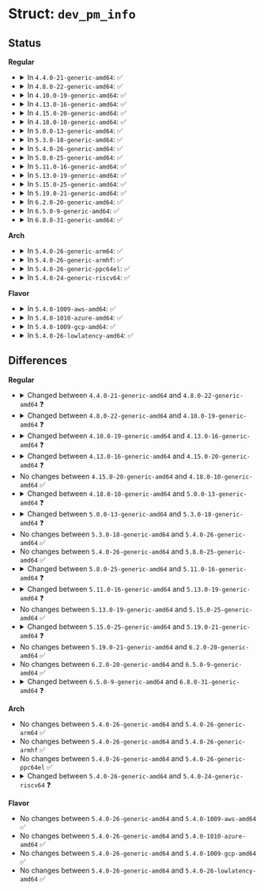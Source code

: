 # Struct: <code>dev_pm_info</code>

## Status
<b>Regular</b>
<ul>
<li>
<details>
<summary>In <code>4.4.0-21-generic-amd64</code>: ✅</summary>

```c
struct dev_pm_info {
    pm_message_t power_state;
    unsigned int can_wakeup;
    unsigned int async_suspend;
    bool is_prepared;
    bool is_suspended;
    bool is_noirq_suspended;
    bool is_late_suspended;
    bool ignore_children;
    bool early_init;
    bool direct_complete;
    spinlock_t lock;
    struct list_head entry;
    struct completion completion;
    struct wakeup_source * wakeup;
    bool wakeup_path;
    bool syscore;
    struct timer_list suspend_timer;
    long unsigned int timer_expires;
    struct work_struct work;
    wait_queue_head_t wait_queue;
    struct wake_irq * wakeirq;
    atomic_t usage_count;
    atomic_t child_count;
    unsigned int disable_depth;
    unsigned int idle_notification;
    unsigned int request_pending;
    unsigned int deferred_resume;
    unsigned int run_wake;
    unsigned int runtime_auto;
    unsigned int no_callbacks;
    unsigned int irq_safe;
    unsigned int use_autosuspend;
    unsigned int timer_autosuspends;
    unsigned int memalloc_noio;
    enum rpm_request request;
    enum rpm_status runtime_status;
    int runtime_error;
    int autosuspend_delay;
    long unsigned int last_busy;
    long unsigned int active_jiffies;
    long unsigned int suspended_jiffies;
    long unsigned int accounting_timestamp;
    struct pm_subsys_data * subsys_data;
    void (*)(struct device *, s32) set_latency_tolerance;
    struct dev_pm_qos * qos;
}
```
</details>
</li>
<li>
<details>
<summary>In <code>4.8.0-22-generic-amd64</code>: ✅</summary>

```c
struct dev_pm_info {
    pm_message_t power_state;
    unsigned int can_wakeup;
    unsigned int async_suspend;
    bool is_prepared;
    bool is_suspended;
    bool is_noirq_suspended;
    bool is_late_suspended;
    bool early_init;
    bool direct_complete;
    spinlock_t lock;
    struct list_head entry;
    struct completion completion;
    struct wakeup_source * wakeup;
    bool wakeup_path;
    bool syscore;
    bool no_pm_callbacks;
    struct timer_list suspend_timer;
    long unsigned int timer_expires;
    struct work_struct work;
    wait_queue_head_t wait_queue;
    struct wake_irq * wakeirq;
    atomic_t usage_count;
    atomic_t child_count;
    unsigned int disable_depth;
    unsigned int idle_notification;
    unsigned int request_pending;
    unsigned int deferred_resume;
    unsigned int run_wake;
    unsigned int runtime_auto;
    bool ignore_children;
    unsigned int no_callbacks;
    unsigned int irq_safe;
    unsigned int use_autosuspend;
    unsigned int timer_autosuspends;
    unsigned int memalloc_noio;
    enum rpm_request request;
    enum rpm_status runtime_status;
    int runtime_error;
    int autosuspend_delay;
    long unsigned int last_busy;
    long unsigned int active_jiffies;
    long unsigned int suspended_jiffies;
    long unsigned int accounting_timestamp;
    struct pm_subsys_data * subsys_data;
    void (*)(struct device *, s32) set_latency_tolerance;
    struct dev_pm_qos * qos;
}
```
</details>
</li>
<li>
<details>
<summary>In <code>4.10.0-19-generic-amd64</code>: ✅</summary>

```c
struct dev_pm_info {
    pm_message_t power_state;
    unsigned int can_wakeup;
    unsigned int async_suspend;
    bool in_dpm_list;
    bool is_prepared;
    bool is_suspended;
    bool is_noirq_suspended;
    bool is_late_suspended;
    bool early_init;
    bool direct_complete;
    spinlock_t lock;
    struct list_head entry;
    struct completion completion;
    struct wakeup_source * wakeup;
    bool wakeup_path;
    bool syscore;
    bool no_pm_callbacks;
    struct timer_list suspend_timer;
    long unsigned int timer_expires;
    struct work_struct work;
    wait_queue_head_t wait_queue;
    struct wake_irq * wakeirq;
    atomic_t usage_count;
    atomic_t child_count;
    unsigned int disable_depth;
    unsigned int idle_notification;
    unsigned int request_pending;
    unsigned int deferred_resume;
    unsigned int run_wake;
    unsigned int runtime_auto;
    bool ignore_children;
    unsigned int no_callbacks;
    unsigned int irq_safe;
    unsigned int use_autosuspend;
    unsigned int timer_autosuspends;
    unsigned int memalloc_noio;
    unsigned int links_count;
    enum rpm_request request;
    enum rpm_status runtime_status;
    int runtime_error;
    int autosuspend_delay;
    long unsigned int last_busy;
    long unsigned int active_jiffies;
    long unsigned int suspended_jiffies;
    long unsigned int accounting_timestamp;
    struct pm_subsys_data * subsys_data;
    void (*)(struct device *, s32) set_latency_tolerance;
    struct dev_pm_qos * qos;
}
```
</details>
</li>
<li>
<details>
<summary>In <code>4.13.0-16-generic-amd64</code>: ✅</summary>

```c
struct dev_pm_info {
    pm_message_t power_state;
    unsigned int can_wakeup;
    unsigned int async_suspend;
    bool in_dpm_list;
    bool is_prepared;
    bool is_suspended;
    bool is_noirq_suspended;
    bool is_late_suspended;
    bool early_init;
    bool direct_complete;
    spinlock_t lock;
    struct list_head entry;
    struct completion completion;
    struct wakeup_source * wakeup;
    bool wakeup_path;
    bool syscore;
    bool no_pm_callbacks;
    struct timer_list suspend_timer;
    long unsigned int timer_expires;
    struct work_struct work;
    wait_queue_head_t wait_queue;
    struct wake_irq * wakeirq;
    atomic_t usage_count;
    atomic_t child_count;
    unsigned int disable_depth;
    unsigned int idle_notification;
    unsigned int request_pending;
    unsigned int deferred_resume;
    unsigned int runtime_auto;
    bool ignore_children;
    unsigned int no_callbacks;
    unsigned int irq_safe;
    unsigned int use_autosuspend;
    unsigned int timer_autosuspends;
    unsigned int memalloc_noio;
    unsigned int links_count;
    enum rpm_request request;
    enum rpm_status runtime_status;
    int runtime_error;
    int autosuspend_delay;
    long unsigned int last_busy;
    long unsigned int active_jiffies;
    long unsigned int suspended_jiffies;
    long unsigned int accounting_timestamp;
    struct pm_subsys_data * subsys_data;
    void (*)(struct device *, s32) set_latency_tolerance;
    struct dev_pm_qos * qos;
}
```
</details>
</li>
<li>
<details>
<summary>In <code>4.15.0-20-generic-amd64</code>: ✅</summary>

```c
struct dev_pm_info {
    pm_message_t power_state;
    unsigned int can_wakeup;
    unsigned int async_suspend;
    bool in_dpm_list;
    bool is_prepared;
    bool is_suspended;
    bool is_noirq_suspended;
    bool is_late_suspended;
    bool early_init;
    bool direct_complete;
    u32 driver_flags;
    spinlock_t lock;
    struct list_head entry;
    struct completion completion;
    struct wakeup_source * wakeup;
    bool wakeup_path;
    bool syscore;
    bool no_pm_callbacks;
    unsigned int must_resume;
    unsigned int may_skip_resume;
    struct timer_list suspend_timer;
    long unsigned int timer_expires;
    struct work_struct work;
    wait_queue_head_t wait_queue;
    struct wake_irq * wakeirq;
    atomic_t usage_count;
    atomic_t child_count;
    unsigned int disable_depth;
    unsigned int idle_notification;
    unsigned int request_pending;
    unsigned int deferred_resume;
    unsigned int runtime_auto;
    bool ignore_children;
    unsigned int no_callbacks;
    unsigned int irq_safe;
    unsigned int use_autosuspend;
    unsigned int timer_autosuspends;
    unsigned int memalloc_noio;
    unsigned int links_count;
    enum rpm_request request;
    enum rpm_status runtime_status;
    int runtime_error;
    int autosuspend_delay;
    long unsigned int last_busy;
    long unsigned int active_jiffies;
    long unsigned int suspended_jiffies;
    long unsigned int accounting_timestamp;
    struct pm_subsys_data * subsys_data;
    void (*)(struct device *, s32) set_latency_tolerance;
    struct dev_pm_qos * qos;
}
```
</details>
</li>
<li>
<details>
<summary>In <code>4.18.0-10-generic-amd64</code>: ✅</summary>

```c
struct dev_pm_info {
    pm_message_t power_state;
    unsigned int can_wakeup;
    unsigned int async_suspend;
    bool in_dpm_list;
    bool is_prepared;
    bool is_suspended;
    bool is_noirq_suspended;
    bool is_late_suspended;
    bool early_init;
    bool direct_complete;
    u32 driver_flags;
    spinlock_t lock;
    struct list_head entry;
    struct completion completion;
    struct wakeup_source * wakeup;
    bool wakeup_path;
    bool syscore;
    bool no_pm_callbacks;
    unsigned int must_resume;
    unsigned int may_skip_resume;
    struct timer_list suspend_timer;
    long unsigned int timer_expires;
    struct work_struct work;
    wait_queue_head_t wait_queue;
    struct wake_irq * wakeirq;
    atomic_t usage_count;
    atomic_t child_count;
    unsigned int disable_depth;
    unsigned int idle_notification;
    unsigned int request_pending;
    unsigned int deferred_resume;
    unsigned int runtime_auto;
    bool ignore_children;
    unsigned int no_callbacks;
    unsigned int irq_safe;
    unsigned int use_autosuspend;
    unsigned int timer_autosuspends;
    unsigned int memalloc_noio;
    unsigned int links_count;
    enum rpm_request request;
    enum rpm_status runtime_status;
    int runtime_error;
    int autosuspend_delay;
    long unsigned int last_busy;
    long unsigned int active_jiffies;
    long unsigned int suspended_jiffies;
    long unsigned int accounting_timestamp;
    struct pm_subsys_data * subsys_data;
    void (*)(struct device *, s32) set_latency_tolerance;
    struct dev_pm_qos * qos;
}
```
</details>
</li>
<li>
<details>
<summary>In <code>5.0.0-13-generic-amd64</code>: ✅</summary>

```c
struct dev_pm_info {
    pm_message_t power_state;
    unsigned int can_wakeup;
    unsigned int async_suspend;
    bool in_dpm_list;
    bool is_prepared;
    bool is_suspended;
    bool is_noirq_suspended;
    bool is_late_suspended;
    bool early_init;
    bool direct_complete;
    u32 driver_flags;
    spinlock_t lock;
    struct list_head entry;
    struct completion completion;
    struct wakeup_source * wakeup;
    bool wakeup_path;
    bool syscore;
    bool no_pm_callbacks;
    unsigned int must_resume;
    unsigned int may_skip_resume;
    struct hrtimer suspend_timer;
    long unsigned int timer_expires;
    struct work_struct work;
    wait_queue_head_t wait_queue;
    struct wake_irq * wakeirq;
    atomic_t usage_count;
    atomic_t child_count;
    unsigned int disable_depth;
    unsigned int idle_notification;
    unsigned int request_pending;
    unsigned int deferred_resume;
    unsigned int runtime_auto;
    bool ignore_children;
    unsigned int no_callbacks;
    unsigned int irq_safe;
    unsigned int use_autosuspend;
    unsigned int timer_autosuspends;
    unsigned int memalloc_noio;
    unsigned int links_count;
    enum rpm_request request;
    enum rpm_status runtime_status;
    int runtime_error;
    int autosuspend_delay;
    u64 last_busy;
    long unsigned int active_jiffies;
    long unsigned int suspended_jiffies;
    long unsigned int accounting_timestamp;
    struct pm_subsys_data * subsys_data;
    void (*)(struct device *, s32) set_latency_tolerance;
    struct dev_pm_qos * qos;
}
```
</details>
</li>
<li>
<details>
<summary>In <code>5.3.0-18-generic-amd64</code>: ✅</summary>

```c
struct dev_pm_info {
    pm_message_t power_state;
    unsigned int can_wakeup;
    unsigned int async_suspend;
    bool in_dpm_list;
    bool is_prepared;
    bool is_suspended;
    bool is_noirq_suspended;
    bool is_late_suspended;
    bool no_pm;
    bool early_init;
    bool direct_complete;
    u32 driver_flags;
    spinlock_t lock;
    struct list_head entry;
    struct completion completion;
    struct wakeup_source * wakeup;
    bool wakeup_path;
    bool syscore;
    bool no_pm_callbacks;
    unsigned int must_resume;
    unsigned int may_skip_resume;
    struct hrtimer suspend_timer;
    long unsigned int timer_expires;
    struct work_struct work;
    wait_queue_head_t wait_queue;
    struct wake_irq * wakeirq;
    atomic_t usage_count;
    atomic_t child_count;
    unsigned int disable_depth;
    unsigned int idle_notification;
    unsigned int request_pending;
    unsigned int deferred_resume;
    unsigned int runtime_auto;
    bool ignore_children;
    unsigned int no_callbacks;
    unsigned int irq_safe;
    unsigned int use_autosuspend;
    unsigned int timer_autosuspends;
    unsigned int memalloc_noio;
    unsigned int links_count;
    enum rpm_request request;
    enum rpm_status runtime_status;
    int runtime_error;
    int autosuspend_delay;
    u64 last_busy;
    u64 active_time;
    u64 suspended_time;
    u64 accounting_timestamp;
    struct pm_subsys_data * subsys_data;
    void (*)(struct device *, s32) set_latency_tolerance;
    struct dev_pm_qos * qos;
}
```
</details>
</li>
<li>
<details>
<summary>In <code>5.4.0-26-generic-amd64</code>: ✅</summary>

```c
struct dev_pm_info {
    pm_message_t power_state;
    unsigned int can_wakeup;
    unsigned int async_suspend;
    bool in_dpm_list;
    bool is_prepared;
    bool is_suspended;
    bool is_noirq_suspended;
    bool is_late_suspended;
    bool no_pm;
    bool early_init;
    bool direct_complete;
    u32 driver_flags;
    spinlock_t lock;
    struct list_head entry;
    struct completion completion;
    struct wakeup_source * wakeup;
    bool wakeup_path;
    bool syscore;
    bool no_pm_callbacks;
    unsigned int must_resume;
    unsigned int may_skip_resume;
    struct hrtimer suspend_timer;
    long unsigned int timer_expires;
    struct work_struct work;
    wait_queue_head_t wait_queue;
    struct wake_irq * wakeirq;
    atomic_t usage_count;
    atomic_t child_count;
    unsigned int disable_depth;
    unsigned int idle_notification;
    unsigned int request_pending;
    unsigned int deferred_resume;
    unsigned int runtime_auto;
    bool ignore_children;
    unsigned int no_callbacks;
    unsigned int irq_safe;
    unsigned int use_autosuspend;
    unsigned int timer_autosuspends;
    unsigned int memalloc_noio;
    unsigned int links_count;
    enum rpm_request request;
    enum rpm_status runtime_status;
    int runtime_error;
    int autosuspend_delay;
    u64 last_busy;
    u64 active_time;
    u64 suspended_time;
    u64 accounting_timestamp;
    struct pm_subsys_data * subsys_data;
    void (*)(struct device *, s32) set_latency_tolerance;
    struct dev_pm_qos * qos;
}
```
</details>
</li>
<li>
<details>
<summary>In <code>5.8.0-25-generic-amd64</code>: ✅</summary>

```c
struct dev_pm_info {
    pm_message_t power_state;
    unsigned int can_wakeup;
    unsigned int async_suspend;
    bool in_dpm_list;
    bool is_prepared;
    bool is_suspended;
    bool is_noirq_suspended;
    bool is_late_suspended;
    bool no_pm;
    bool early_init;
    bool direct_complete;
    u32 driver_flags;
    spinlock_t lock;
    struct list_head entry;
    struct completion completion;
    struct wakeup_source * wakeup;
    bool wakeup_path;
    bool syscore;
    bool no_pm_callbacks;
    unsigned int must_resume;
    unsigned int may_skip_resume;
    struct hrtimer suspend_timer;
    long unsigned int timer_expires;
    struct work_struct work;
    wait_queue_head_t wait_queue;
    struct wake_irq * wakeirq;
    atomic_t usage_count;
    atomic_t child_count;
    unsigned int disable_depth;
    unsigned int idle_notification;
    unsigned int request_pending;
    unsigned int deferred_resume;
    unsigned int runtime_auto;
    bool ignore_children;
    unsigned int no_callbacks;
    unsigned int irq_safe;
    unsigned int use_autosuspend;
    unsigned int timer_autosuspends;
    unsigned int memalloc_noio;
    unsigned int links_count;
    enum rpm_request request;
    enum rpm_status runtime_status;
    int runtime_error;
    int autosuspend_delay;
    u64 last_busy;
    u64 active_time;
    u64 suspended_time;
    u64 accounting_timestamp;
    struct pm_subsys_data * subsys_data;
    void (*)(struct device *, s32) set_latency_tolerance;
    struct dev_pm_qos * qos;
}
```
</details>
</li>
<li>
<details>
<summary>In <code>5.11.0-16-generic-amd64</code>: ✅</summary>

```c
struct dev_pm_info {
    pm_message_t power_state;
    unsigned int can_wakeup;
    unsigned int async_suspend;
    bool in_dpm_list;
    bool is_prepared;
    bool is_suspended;
    bool is_noirq_suspended;
    bool is_late_suspended;
    bool no_pm;
    bool early_init;
    bool direct_complete;
    u32 driver_flags;
    spinlock_t lock;
    struct list_head entry;
    struct completion completion;
    struct wakeup_source * wakeup;
    bool wakeup_path;
    bool syscore;
    bool no_pm_callbacks;
    unsigned int must_resume;
    unsigned int may_skip_resume;
    struct hrtimer suspend_timer;
    u64 timer_expires;
    struct work_struct work;
    wait_queue_head_t wait_queue;
    struct wake_irq * wakeirq;
    atomic_t usage_count;
    atomic_t child_count;
    unsigned int disable_depth;
    unsigned int idle_notification;
    unsigned int request_pending;
    unsigned int deferred_resume;
    unsigned int runtime_auto;
    bool ignore_children;
    unsigned int no_callbacks;
    unsigned int irq_safe;
    unsigned int use_autosuspend;
    unsigned int timer_autosuspends;
    unsigned int memalloc_noio;
    unsigned int links_count;
    enum rpm_request request;
    enum rpm_status runtime_status;
    int runtime_error;
    int autosuspend_delay;
    u64 last_busy;
    u64 active_time;
    u64 suspended_time;
    u64 accounting_timestamp;
    struct pm_subsys_data * subsys_data;
    void (*)(struct device *, s32) set_latency_tolerance;
    struct dev_pm_qos * qos;
}
```
</details>
</li>
<li>
<details>
<summary>In <code>5.13.0-19-generic-amd64</code>: ✅</summary>

```c
struct dev_pm_info {
    pm_message_t power_state;
    unsigned int can_wakeup;
    unsigned int async_suspend;
    bool in_dpm_list;
    bool is_prepared;
    bool is_suspended;
    bool is_noirq_suspended;
    bool is_late_suspended;
    bool no_pm;
    bool early_init;
    bool direct_complete;
    u32 driver_flags;
    spinlock_t lock;
    struct list_head entry;
    struct completion completion;
    struct wakeup_source * wakeup;
    bool wakeup_path;
    bool syscore;
    bool no_pm_callbacks;
    unsigned int must_resume;
    unsigned int may_skip_resume;
    struct hrtimer suspend_timer;
    u64 timer_expires;
    struct work_struct work;
    wait_queue_head_t wait_queue;
    struct wake_irq * wakeirq;
    atomic_t usage_count;
    atomic_t child_count;
    unsigned int disable_depth;
    unsigned int idle_notification;
    unsigned int request_pending;
    unsigned int deferred_resume;
    unsigned int needs_force_resume;
    unsigned int runtime_auto;
    bool ignore_children;
    unsigned int no_callbacks;
    unsigned int irq_safe;
    unsigned int use_autosuspend;
    unsigned int timer_autosuspends;
    unsigned int memalloc_noio;
    unsigned int links_count;
    enum rpm_request request;
    enum rpm_status runtime_status;
    int runtime_error;
    int autosuspend_delay;
    u64 last_busy;
    u64 active_time;
    u64 suspended_time;
    u64 accounting_timestamp;
    struct pm_subsys_data * subsys_data;
    void (*)(struct device *, s32) set_latency_tolerance;
    struct dev_pm_qos * qos;
}
```
</details>
</li>
<li>
<details>
<summary>In <code>5.15.0-25-generic-amd64</code>: ✅</summary>

```c
struct dev_pm_info {
    pm_message_t power_state;
    unsigned int can_wakeup;
    unsigned int async_suspend;
    bool in_dpm_list;
    bool is_prepared;
    bool is_suspended;
    bool is_noirq_suspended;
    bool is_late_suspended;
    bool no_pm;
    bool early_init;
    bool direct_complete;
    u32 driver_flags;
    spinlock_t lock;
    struct list_head entry;
    struct completion completion;
    struct wakeup_source * wakeup;
    bool wakeup_path;
    bool syscore;
    bool no_pm_callbacks;
    unsigned int must_resume;
    unsigned int may_skip_resume;
    struct hrtimer suspend_timer;
    u64 timer_expires;
    struct work_struct work;
    wait_queue_head_t wait_queue;
    struct wake_irq * wakeirq;
    atomic_t usage_count;
    atomic_t child_count;
    unsigned int disable_depth;
    unsigned int idle_notification;
    unsigned int request_pending;
    unsigned int deferred_resume;
    unsigned int needs_force_resume;
    unsigned int runtime_auto;
    bool ignore_children;
    unsigned int no_callbacks;
    unsigned int irq_safe;
    unsigned int use_autosuspend;
    unsigned int timer_autosuspends;
    unsigned int memalloc_noio;
    unsigned int links_count;
    enum rpm_request request;
    enum rpm_status runtime_status;
    int runtime_error;
    int autosuspend_delay;
    u64 last_busy;
    u64 active_time;
    u64 suspended_time;
    u64 accounting_timestamp;
    struct pm_subsys_data * subsys_data;
    void (*)(struct device *, s32) set_latency_tolerance;
    struct dev_pm_qos * qos;
}
```
</details>
</li>
<li>
<details>
<summary>In <code>5.19.0-21-generic-amd64</code>: ✅</summary>

```c
struct dev_pm_info {
    pm_message_t power_state;
    unsigned int can_wakeup;
    unsigned int async_suspend;
    bool in_dpm_list;
    bool is_prepared;
    bool is_suspended;
    bool is_noirq_suspended;
    bool is_late_suspended;
    bool no_pm;
    bool early_init;
    bool direct_complete;
    u32 driver_flags;
    spinlock_t lock;
    struct list_head entry;
    struct completion completion;
    struct wakeup_source * wakeup;
    bool wakeup_path;
    bool syscore;
    bool no_pm_callbacks;
    unsigned int must_resume;
    unsigned int may_skip_resume;
    struct hrtimer suspend_timer;
    u64 timer_expires;
    struct work_struct work;
    wait_queue_head_t wait_queue;
    struct wake_irq * wakeirq;
    atomic_t usage_count;
    atomic_t child_count;
    unsigned int disable_depth;
    unsigned int idle_notification;
    unsigned int request_pending;
    unsigned int deferred_resume;
    unsigned int needs_force_resume;
    unsigned int runtime_auto;
    bool ignore_children;
    unsigned int no_callbacks;
    unsigned int irq_safe;
    unsigned int use_autosuspend;
    unsigned int timer_autosuspends;
    unsigned int memalloc_noio;
    unsigned int links_count;
    enum rpm_request request;
    enum rpm_status runtime_status;
    enum rpm_status last_status;
    int runtime_error;
    int autosuspend_delay;
    u64 last_busy;
    u64 active_time;
    u64 suspended_time;
    u64 accounting_timestamp;
    struct pm_subsys_data * subsys_data;
    void (*)(struct device *, s32) set_latency_tolerance;
    struct dev_pm_qos * qos;
}
```
</details>
</li>
<li>
<details>
<summary>In <code>6.2.0-20-generic-amd64</code>: ✅</summary>

```c
struct dev_pm_info {
    pm_message_t power_state;
    unsigned int can_wakeup;
    unsigned int async_suspend;
    bool in_dpm_list;
    bool is_prepared;
    bool is_suspended;
    bool is_noirq_suspended;
    bool is_late_suspended;
    bool no_pm;
    bool early_init;
    bool direct_complete;
    u32 driver_flags;
    spinlock_t lock;
    struct list_head entry;
    struct completion completion;
    struct wakeup_source * wakeup;
    bool wakeup_path;
    bool syscore;
    bool no_pm_callbacks;
    unsigned int must_resume;
    unsigned int may_skip_resume;
    struct hrtimer suspend_timer;
    u64 timer_expires;
    struct work_struct work;
    wait_queue_head_t wait_queue;
    struct wake_irq * wakeirq;
    atomic_t usage_count;
    atomic_t child_count;
    unsigned int disable_depth;
    unsigned int idle_notification;
    unsigned int request_pending;
    unsigned int deferred_resume;
    unsigned int needs_force_resume;
    unsigned int runtime_auto;
    bool ignore_children;
    unsigned int no_callbacks;
    unsigned int irq_safe;
    unsigned int use_autosuspend;
    unsigned int timer_autosuspends;
    unsigned int memalloc_noio;
    unsigned int links_count;
    enum rpm_request request;
    enum rpm_status runtime_status;
    enum rpm_status last_status;
    int runtime_error;
    int autosuspend_delay;
    u64 last_busy;
    u64 active_time;
    u64 suspended_time;
    u64 accounting_timestamp;
    struct pm_subsys_data * subsys_data;
    void (*)(struct device *, s32) set_latency_tolerance;
    struct dev_pm_qos * qos;
}
```
</details>
</li>
<li>
<details>
<summary>In <code>6.5.0-9-generic-amd64</code>: ✅</summary>

```c
struct dev_pm_info {
    pm_message_t power_state;
    unsigned int can_wakeup;
    unsigned int async_suspend;
    bool in_dpm_list;
    bool is_prepared;
    bool is_suspended;
    bool is_noirq_suspended;
    bool is_late_suspended;
    bool no_pm;
    bool early_init;
    bool direct_complete;
    u32 driver_flags;
    spinlock_t lock;
    struct list_head entry;
    struct completion completion;
    struct wakeup_source * wakeup;
    bool wakeup_path;
    bool syscore;
    bool no_pm_callbacks;
    unsigned int must_resume;
    unsigned int may_skip_resume;
    struct hrtimer suspend_timer;
    u64 timer_expires;
    struct work_struct work;
    wait_queue_head_t wait_queue;
    struct wake_irq * wakeirq;
    atomic_t usage_count;
    atomic_t child_count;
    unsigned int disable_depth;
    unsigned int idle_notification;
    unsigned int request_pending;
    unsigned int deferred_resume;
    unsigned int needs_force_resume;
    unsigned int runtime_auto;
    bool ignore_children;
    unsigned int no_callbacks;
    unsigned int irq_safe;
    unsigned int use_autosuspend;
    unsigned int timer_autosuspends;
    unsigned int memalloc_noio;
    unsigned int links_count;
    enum rpm_request request;
    enum rpm_status runtime_status;
    enum rpm_status last_status;
    int runtime_error;
    int autosuspend_delay;
    u64 last_busy;
    u64 active_time;
    u64 suspended_time;
    u64 accounting_timestamp;
    struct pm_subsys_data * subsys_data;
    void (*)(struct device *, s32) set_latency_tolerance;
    struct dev_pm_qos * qos;
}
```
</details>
</li>
<li>
<details>
<summary>In <code>6.8.0-31-generic-amd64</code>: ✅</summary>

```c
struct dev_pm_info {
    pm_message_t power_state;
    unsigned int can_wakeup;
    unsigned int async_suspend;
    bool in_dpm_list;
    bool is_prepared;
    bool is_suspended;
    bool is_noirq_suspended;
    bool is_late_suspended;
    bool no_pm;
    bool early_init;
    bool direct_complete;
    u32 driver_flags;
    spinlock_t lock;
    struct list_head entry;
    struct completion completion;
    struct wakeup_source * wakeup;
    bool wakeup_path;
    bool syscore;
    bool no_pm_callbacks;
    bool async_in_progress;
    unsigned int must_resume;
    unsigned int may_skip_resume;
    struct hrtimer suspend_timer;
    u64 timer_expires;
    struct work_struct work;
    wait_queue_head_t wait_queue;
    struct wake_irq * wakeirq;
    atomic_t usage_count;
    atomic_t child_count;
    unsigned int disable_depth;
    unsigned int idle_notification;
    unsigned int request_pending;
    unsigned int deferred_resume;
    unsigned int needs_force_resume;
    unsigned int runtime_auto;
    bool ignore_children;
    unsigned int no_callbacks;
    unsigned int irq_safe;
    unsigned int use_autosuspend;
    unsigned int timer_autosuspends;
    unsigned int memalloc_noio;
    unsigned int links_count;
    enum rpm_request request;
    enum rpm_status runtime_status;
    enum rpm_status last_status;
    int runtime_error;
    int autosuspend_delay;
    u64 last_busy;
    u64 active_time;
    u64 suspended_time;
    u64 accounting_timestamp;
    struct pm_subsys_data * subsys_data;
    void (*)(struct device *, s32) set_latency_tolerance;
    struct dev_pm_qos * qos;
}
```
</details>
</li>
</ul>
<b>Arch</b>
<ul>
<li>
<details>
<summary>In <code>5.4.0-26-generic-arm64</code>: ✅</summary>

```c
struct dev_pm_info {
    pm_message_t power_state;
    unsigned int can_wakeup;
    unsigned int async_suspend;
    bool in_dpm_list;
    bool is_prepared;
    bool is_suspended;
    bool is_noirq_suspended;
    bool is_late_suspended;
    bool no_pm;
    bool early_init;
    bool direct_complete;
    u32 driver_flags;
    spinlock_t lock;
    struct list_head entry;
    struct completion completion;
    struct wakeup_source * wakeup;
    bool wakeup_path;
    bool syscore;
    bool no_pm_callbacks;
    unsigned int must_resume;
    unsigned int may_skip_resume;
    struct hrtimer suspend_timer;
    long unsigned int timer_expires;
    struct work_struct work;
    wait_queue_head_t wait_queue;
    struct wake_irq * wakeirq;
    atomic_t usage_count;
    atomic_t child_count;
    unsigned int disable_depth;
    unsigned int idle_notification;
    unsigned int request_pending;
    unsigned int deferred_resume;
    unsigned int runtime_auto;
    bool ignore_children;
    unsigned int no_callbacks;
    unsigned int irq_safe;
    unsigned int use_autosuspend;
    unsigned int timer_autosuspends;
    unsigned int memalloc_noio;
    unsigned int links_count;
    enum rpm_request request;
    enum rpm_status runtime_status;
    int runtime_error;
    int autosuspend_delay;
    u64 last_busy;
    u64 active_time;
    u64 suspended_time;
    u64 accounting_timestamp;
    struct pm_subsys_data * subsys_data;
    void (*)(struct device *, s32) set_latency_tolerance;
    struct dev_pm_qos * qos;
}
```
</details>
</li>
<li>
<details>
<summary>In <code>5.4.0-26-generic-armhf</code>: ✅</summary>

```c
struct dev_pm_info {
    pm_message_t power_state;
    unsigned int can_wakeup;
    unsigned int async_suspend;
    bool in_dpm_list;
    bool is_prepared;
    bool is_suspended;
    bool is_noirq_suspended;
    bool is_late_suspended;
    bool no_pm;
    bool early_init;
    bool direct_complete;
    u32 driver_flags;
    spinlock_t lock;
    struct list_head entry;
    struct completion completion;
    struct wakeup_source * wakeup;
    bool wakeup_path;
    bool syscore;
    bool no_pm_callbacks;
    unsigned int must_resume;
    unsigned int may_skip_resume;
    struct hrtimer suspend_timer;
    long unsigned int timer_expires;
    struct work_struct work;
    wait_queue_head_t wait_queue;
    struct wake_irq * wakeirq;
    atomic_t usage_count;
    atomic_t child_count;
    unsigned int disable_depth;
    unsigned int idle_notification;
    unsigned int request_pending;
    unsigned int deferred_resume;
    unsigned int runtime_auto;
    bool ignore_children;
    unsigned int no_callbacks;
    unsigned int irq_safe;
    unsigned int use_autosuspend;
    unsigned int timer_autosuspends;
    unsigned int memalloc_noio;
    unsigned int links_count;
    enum rpm_request request;
    enum rpm_status runtime_status;
    int runtime_error;
    int autosuspend_delay;
    u64 last_busy;
    u64 active_time;
    u64 suspended_time;
    u64 accounting_timestamp;
    struct pm_subsys_data * subsys_data;
    void (*)(struct device *, s32) set_latency_tolerance;
    struct dev_pm_qos * qos;
}
```
</details>
</li>
<li>
<details>
<summary>In <code>5.4.0-26-generic-ppc64el</code>: ✅</summary>

```c
struct dev_pm_info {
    pm_message_t power_state;
    unsigned int can_wakeup;
    unsigned int async_suspend;
    bool in_dpm_list;
    bool is_prepared;
    bool is_suspended;
    bool is_noirq_suspended;
    bool is_late_suspended;
    bool no_pm;
    bool early_init;
    bool direct_complete;
    u32 driver_flags;
    spinlock_t lock;
    struct list_head entry;
    struct completion completion;
    struct wakeup_source * wakeup;
    bool wakeup_path;
    bool syscore;
    bool no_pm_callbacks;
    unsigned int must_resume;
    unsigned int may_skip_resume;
    struct hrtimer suspend_timer;
    long unsigned int timer_expires;
    struct work_struct work;
    wait_queue_head_t wait_queue;
    struct wake_irq * wakeirq;
    atomic_t usage_count;
    atomic_t child_count;
    unsigned int disable_depth;
    unsigned int idle_notification;
    unsigned int request_pending;
    unsigned int deferred_resume;
    unsigned int runtime_auto;
    bool ignore_children;
    unsigned int no_callbacks;
    unsigned int irq_safe;
    unsigned int use_autosuspend;
    unsigned int timer_autosuspends;
    unsigned int memalloc_noio;
    unsigned int links_count;
    enum rpm_request request;
    enum rpm_status runtime_status;
    int runtime_error;
    int autosuspend_delay;
    u64 last_busy;
    u64 active_time;
    u64 suspended_time;
    u64 accounting_timestamp;
    struct pm_subsys_data * subsys_data;
    void (*)(struct device *, s32) set_latency_tolerance;
    struct dev_pm_qos * qos;
}
```
</details>
</li>
<li>
<details>
<summary>In <code>5.4.0-24-generic-riscv64</code>: ✅</summary>

```c
struct dev_pm_info {
    pm_message_t power_state;
    unsigned int can_wakeup;
    unsigned int async_suspend;
    bool in_dpm_list;
    bool is_prepared;
    bool is_suspended;
    bool is_noirq_suspended;
    bool is_late_suspended;
    bool no_pm;
    bool early_init;
    bool direct_complete;
    u32 driver_flags;
    spinlock_t lock;
    unsigned int should_wakeup;
    struct hrtimer suspend_timer;
    long unsigned int timer_expires;
    struct work_struct work;
    wait_queue_head_t wait_queue;
    struct wake_irq * wakeirq;
    atomic_t usage_count;
    atomic_t child_count;
    unsigned int disable_depth;
    unsigned int idle_notification;
    unsigned int request_pending;
    unsigned int deferred_resume;
    unsigned int runtime_auto;
    bool ignore_children;
    unsigned int no_callbacks;
    unsigned int irq_safe;
    unsigned int use_autosuspend;
    unsigned int timer_autosuspends;
    unsigned int memalloc_noio;
    unsigned int links_count;
    enum rpm_request request;
    enum rpm_status runtime_status;
    int runtime_error;
    int autosuspend_delay;
    u64 last_busy;
    u64 active_time;
    u64 suspended_time;
    u64 accounting_timestamp;
    struct pm_subsys_data * subsys_data;
    void (*)(struct device *, s32) set_latency_tolerance;
    struct dev_pm_qos * qos;
}
```
</details>
</li>
</ul>
<b>Flavor</b>
<ul>
<li>
<details>
<summary>In <code>5.4.0-1009-aws-amd64</code>: ✅</summary>

```c
struct dev_pm_info {
    pm_message_t power_state;
    unsigned int can_wakeup;
    unsigned int async_suspend;
    bool in_dpm_list;
    bool is_prepared;
    bool is_suspended;
    bool is_noirq_suspended;
    bool is_late_suspended;
    bool no_pm;
    bool early_init;
    bool direct_complete;
    u32 driver_flags;
    spinlock_t lock;
    struct list_head entry;
    struct completion completion;
    struct wakeup_source * wakeup;
    bool wakeup_path;
    bool syscore;
    bool no_pm_callbacks;
    unsigned int must_resume;
    unsigned int may_skip_resume;
    struct hrtimer suspend_timer;
    long unsigned int timer_expires;
    struct work_struct work;
    wait_queue_head_t wait_queue;
    struct wake_irq * wakeirq;
    atomic_t usage_count;
    atomic_t child_count;
    unsigned int disable_depth;
    unsigned int idle_notification;
    unsigned int request_pending;
    unsigned int deferred_resume;
    unsigned int runtime_auto;
    bool ignore_children;
    unsigned int no_callbacks;
    unsigned int irq_safe;
    unsigned int use_autosuspend;
    unsigned int timer_autosuspends;
    unsigned int memalloc_noio;
    unsigned int links_count;
    enum rpm_request request;
    enum rpm_status runtime_status;
    int runtime_error;
    int autosuspend_delay;
    u64 last_busy;
    u64 active_time;
    u64 suspended_time;
    u64 accounting_timestamp;
    struct pm_subsys_data * subsys_data;
    void (*)(struct device *, s32) set_latency_tolerance;
    struct dev_pm_qos * qos;
}
```
</details>
</li>
<li>
<details>
<summary>In <code>5.4.0-1010-azure-amd64</code>: ✅</summary>

```c
struct dev_pm_info {
    pm_message_t power_state;
    unsigned int can_wakeup;
    unsigned int async_suspend;
    bool in_dpm_list;
    bool is_prepared;
    bool is_suspended;
    bool is_noirq_suspended;
    bool is_late_suspended;
    bool no_pm;
    bool early_init;
    bool direct_complete;
    u32 driver_flags;
    spinlock_t lock;
    struct list_head entry;
    struct completion completion;
    struct wakeup_source * wakeup;
    bool wakeup_path;
    bool syscore;
    bool no_pm_callbacks;
    unsigned int must_resume;
    unsigned int may_skip_resume;
    struct hrtimer suspend_timer;
    long unsigned int timer_expires;
    struct work_struct work;
    wait_queue_head_t wait_queue;
    struct wake_irq * wakeirq;
    atomic_t usage_count;
    atomic_t child_count;
    unsigned int disable_depth;
    unsigned int idle_notification;
    unsigned int request_pending;
    unsigned int deferred_resume;
    unsigned int runtime_auto;
    bool ignore_children;
    unsigned int no_callbacks;
    unsigned int irq_safe;
    unsigned int use_autosuspend;
    unsigned int timer_autosuspends;
    unsigned int memalloc_noio;
    unsigned int links_count;
    enum rpm_request request;
    enum rpm_status runtime_status;
    int runtime_error;
    int autosuspend_delay;
    u64 last_busy;
    u64 active_time;
    u64 suspended_time;
    u64 accounting_timestamp;
    struct pm_subsys_data * subsys_data;
    void (*)(struct device *, s32) set_latency_tolerance;
    struct dev_pm_qos * qos;
}
```
</details>
</li>
<li>
<details>
<summary>In <code>5.4.0-1009-gcp-amd64</code>: ✅</summary>

```c
struct dev_pm_info {
    pm_message_t power_state;
    unsigned int can_wakeup;
    unsigned int async_suspend;
    bool in_dpm_list;
    bool is_prepared;
    bool is_suspended;
    bool is_noirq_suspended;
    bool is_late_suspended;
    bool no_pm;
    bool early_init;
    bool direct_complete;
    u32 driver_flags;
    spinlock_t lock;
    struct list_head entry;
    struct completion completion;
    struct wakeup_source * wakeup;
    bool wakeup_path;
    bool syscore;
    bool no_pm_callbacks;
    unsigned int must_resume;
    unsigned int may_skip_resume;
    struct hrtimer suspend_timer;
    long unsigned int timer_expires;
    struct work_struct work;
    wait_queue_head_t wait_queue;
    struct wake_irq * wakeirq;
    atomic_t usage_count;
    atomic_t child_count;
    unsigned int disable_depth;
    unsigned int idle_notification;
    unsigned int request_pending;
    unsigned int deferred_resume;
    unsigned int runtime_auto;
    bool ignore_children;
    unsigned int no_callbacks;
    unsigned int irq_safe;
    unsigned int use_autosuspend;
    unsigned int timer_autosuspends;
    unsigned int memalloc_noio;
    unsigned int links_count;
    enum rpm_request request;
    enum rpm_status runtime_status;
    int runtime_error;
    int autosuspend_delay;
    u64 last_busy;
    u64 active_time;
    u64 suspended_time;
    u64 accounting_timestamp;
    struct pm_subsys_data * subsys_data;
    void (*)(struct device *, s32) set_latency_tolerance;
    struct dev_pm_qos * qos;
}
```
</details>
</li>
<li>
<details>
<summary>In <code>5.4.0-26-lowlatency-amd64</code>: ✅</summary>

```c
struct dev_pm_info {
    pm_message_t power_state;
    unsigned int can_wakeup;
    unsigned int async_suspend;
    bool in_dpm_list;
    bool is_prepared;
    bool is_suspended;
    bool is_noirq_suspended;
    bool is_late_suspended;
    bool no_pm;
    bool early_init;
    bool direct_complete;
    u32 driver_flags;
    spinlock_t lock;
    struct list_head entry;
    struct completion completion;
    struct wakeup_source * wakeup;
    bool wakeup_path;
    bool syscore;
    bool no_pm_callbacks;
    unsigned int must_resume;
    unsigned int may_skip_resume;
    struct hrtimer suspend_timer;
    long unsigned int timer_expires;
    struct work_struct work;
    wait_queue_head_t wait_queue;
    struct wake_irq * wakeirq;
    atomic_t usage_count;
    atomic_t child_count;
    unsigned int disable_depth;
    unsigned int idle_notification;
    unsigned int request_pending;
    unsigned int deferred_resume;
    unsigned int runtime_auto;
    bool ignore_children;
    unsigned int no_callbacks;
    unsigned int irq_safe;
    unsigned int use_autosuspend;
    unsigned int timer_autosuspends;
    unsigned int memalloc_noio;
    unsigned int links_count;
    enum rpm_request request;
    enum rpm_status runtime_status;
    int runtime_error;
    int autosuspend_delay;
    u64 last_busy;
    u64 active_time;
    u64 suspended_time;
    u64 accounting_timestamp;
    struct pm_subsys_data * subsys_data;
    void (*)(struct device *, s32) set_latency_tolerance;
    struct dev_pm_qos * qos;
}
```
</details>
</li>
</ul>

## Differences
<b>Regular</b>
<ul>
<li>
<details>
<summary>Changed between <code>4.4.0-21-generic-amd64</code> and <code>4.8.0-22-generic-amd64</code> ❓</summary>
<ul>
<li>
<b>Field added. </b>
<code>bool no_pm_callbacks</code>
</li>
</ul>
</details>
</li>
<li>
<details>
<summary>Changed between <code>4.8.0-22-generic-amd64</code> and <code>4.10.0-19-generic-amd64</code> ❓</summary>
<ul>
<li>
<b>Field added. </b>
<code>bool in_dpm_list</code>
</li>
<li>
<b>Field added. </b>
<code>unsigned int links_count</code>
</li>
</ul>
</details>
</li>
<li>
<details>
<summary>Changed between <code>4.10.0-19-generic-amd64</code> and <code>4.13.0-16-generic-amd64</code> ❓</summary>
<ul>
<li>
<b>Field removed. </b>
<code>unsigned int run_wake</code>
</li>
</ul>
</details>
</li>
<li>
<details>
<summary>Changed between <code>4.13.0-16-generic-amd64</code> and <code>4.15.0-20-generic-amd64</code> ❓</summary>
<ul>
<li>
<b>Field added. </b>
<code>u32 driver_flags</code>
</li>
<li>
<b>Field added. </b>
<code>unsigned int must_resume</code>
</li>
<li>
<b>Field added. </b>
<code>unsigned int may_skip_resume</code>
</li>
</ul>
</details>
</li>
<li>
No changes between <code>4.15.0-20-generic-amd64</code> and <code>4.18.0-10-generic-amd64</code> ✅
</li>
<li>
<details>
<summary>Changed between <code>4.18.0-10-generic-amd64</code> and <code>5.0.0-13-generic-amd64</code> ❓</summary>
<ul>
<li>
<b>Field type changed. </b>
<code>struct timer_list suspend_timer</code> ➡️ <code>struct hrtimer suspend_timer</code>
</li>
<li>
<b>Field type changed. </b>
<code>long unsigned int last_busy</code> ➡️ <code>u64 last_busy</code>
</li>
</ul>
</details>
</li>
<li>
<details>
<summary>Changed between <code>5.0.0-13-generic-amd64</code> and <code>5.3.0-18-generic-amd64</code> ❓</summary>
<ul>
<li>
<b>Field added. </b>
<code>bool no_pm</code>
</li>
<li>
<b>Field added. </b>
<code>u64 active_time</code>
</li>
<li>
<b>Field added. </b>
<code>u64 suspended_time</code>
</li>
<li>
<b>Field removed. </b>
<code>long unsigned int active_jiffies</code>
</li>
<li>
<b>Field removed. </b>
<code>long unsigned int suspended_jiffies</code>
</li>
<li>
<b>Field type changed. </b>
<code>long unsigned int accounting_timestamp</code> ➡️ <code>u64 accounting_timestamp</code>
</li>
</ul>
</details>
</li>
<li>
No changes between <code>5.3.0-18-generic-amd64</code> and <code>5.4.0-26-generic-amd64</code> ✅
</li>
<li>
No changes between <code>5.4.0-26-generic-amd64</code> and <code>5.8.0-25-generic-amd64</code> ✅
</li>
<li>
<details>
<summary>Changed between <code>5.8.0-25-generic-amd64</code> and <code>5.11.0-16-generic-amd64</code> ❓</summary>
<ul>
<li>
<b>Field type changed. </b>
<code>long unsigned int timer_expires</code> ➡️ <code>u64 timer_expires</code>
</li>
</ul>
</details>
</li>
<li>
<details>
<summary>Changed between <code>5.11.0-16-generic-amd64</code> and <code>5.13.0-19-generic-amd64</code> ❓</summary>
<ul>
<li>
<b>Field added. </b>
<code>unsigned int needs_force_resume</code>
</li>
</ul>
</details>
</li>
<li>
No changes between <code>5.13.0-19-generic-amd64</code> and <code>5.15.0-25-generic-amd64</code> ✅
</li>
<li>
<details>
<summary>Changed between <code>5.15.0-25-generic-amd64</code> and <code>5.19.0-21-generic-amd64</code> ❓</summary>
<ul>
<li>
<b>Field added. </b>
<code>enum rpm_status last_status</code>
</li>
</ul>
</details>
</li>
<li>
No changes between <code>5.19.0-21-generic-amd64</code> and <code>6.2.0-20-generic-amd64</code> ✅
</li>
<li>
No changes between <code>6.2.0-20-generic-amd64</code> and <code>6.5.0-9-generic-amd64</code> ✅
</li>
<li>
<details>
<summary>Changed between <code>6.5.0-9-generic-amd64</code> and <code>6.8.0-31-generic-amd64</code> ❓</summary>
<ul>
<li>
<b>Field added. </b>
<code>bool async_in_progress</code>
</li>
</ul>
</details>
</li>
</ul>
<b>Arch</b>
<ul>
<li>
No changes between <code>5.4.0-26-generic-amd64</code> and <code>5.4.0-26-generic-arm64</code> ✅
</li>
<li>
No changes between <code>5.4.0-26-generic-amd64</code> and <code>5.4.0-26-generic-armhf</code> ✅
</li>
<li>
No changes between <code>5.4.0-26-generic-amd64</code> and <code>5.4.0-26-generic-ppc64el</code> ✅
</li>
<li>
<details>
<summary>Changed between <code>5.4.0-26-generic-amd64</code> and <code>5.4.0-24-generic-riscv64</code> ❓</summary>
<ul>
<li>
<b>Field added. </b>
<code>unsigned int should_wakeup</code>
</li>
<li>
<b>Field removed. </b>
<code>struct list_head entry</code>
</li>
<li>
<b>Field removed. </b>
<code>struct completion completion</code>
</li>
<li>
<b>Field removed. </b>
<code>struct wakeup_source * wakeup</code>
</li>
<li>
<b>Field removed. </b>
<code>bool wakeup_path</code>
</li>
<li>
<b>Field removed. </b>
<code>bool syscore</code>
</li>
<li>
<b>Field removed. </b>
<code>bool no_pm_callbacks</code>
</li>
<li>
<b>Field removed. </b>
<code>unsigned int must_resume</code>
</li>
<li>
<b>Field removed. </b>
<code>unsigned int may_skip_resume</code>
</li>
</ul>
</details>
</li>
</ul>
<b>Flavor</b>
<ul>
<li>
No changes between <code>5.4.0-26-generic-amd64</code> and <code>5.4.0-1009-aws-amd64</code> ✅
</li>
<li>
No changes between <code>5.4.0-26-generic-amd64</code> and <code>5.4.0-1010-azure-amd64</code> ✅
</li>
<li>
No changes between <code>5.4.0-26-generic-amd64</code> and <code>5.4.0-1009-gcp-amd64</code> ✅
</li>
<li>
No changes between <code>5.4.0-26-generic-amd64</code> and <code>5.4.0-26-lowlatency-amd64</code> ✅
</li>
</ul>
